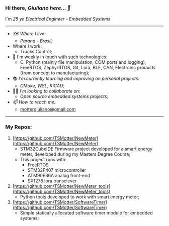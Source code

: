 ### **Hi there,** *Giuliano here... 🤙*

I'm *25 yo Electrical Engineer - Embedded Systems*

---

- *🗺 Where I live:*
    - *Parana - Brasil;*
- Where I work:
    - Trucks Control;
- 💫 I'm weekly in touch with such technologies:
    - C, Python (mainly file manipulation, COM ports and logging), FreeRTOS, ZephyrRTOS, Git, Lora, BLE, CAN, Electronic products (from concept to manufacturing);
- 📚 *I’m currently learning and improving on personal projects:*
    - *CMake, WSL, KiCAD;*
- 🤜🤛 *I’m looking to collaborate on:*
    - O*pen source embedded systems projects;*
- *📫 How to reach me:*
    - mottergiuliano@gmail.com

---

### My Repos:

1. [https://github.com/TSMotter/NewMeter](https://github.com/TSMotter/NewMeter)
    - STM32CubeIDE Firmware project developed for a smart energy meter, developed during my Masters Degree Course;
    - This project runs with:
        - FreeRTOS
        - STM32F407 microcontroller
        - ATM90E36A analog front-end
        - SX1278 lora transciever
2. [https://github.com/TSMotter/NewMeter_tools](https://github.com/TSMotter/NewMeter_tools)
    - Python tools developed to work with smart energy meter;
3. [https://github.com/TSMotter/SoftwareTimer](https://github.com/TSMotter/SoftwareTimer)
    - Simple statically allocated software timer module for embedded systems;